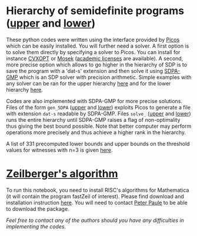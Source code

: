 # Hierarchy of semidefinite programs ([upper](https://github.com/plussoyeur/WitnessingWigNeg/tree/main/upper) and [lower](https://github.com/plussoyeur/WitnessingWigNeg/tree/main/lower))
These python codes were written using the interface provided by [Picos](https://picos-api.gitlab.io/picos/) which can be easily installed. You will further need a solver. A first option is to solve them directly by specifying a solver to Picos. You can install for instance [CVXOPT](https://cvxopt.org/) or [Mosek](https://www.mosek.com/) ([academic licenses](https://www.mosek.com/products/academic-licenses/) are available). A second, more precise option which allows to go higher in the hierarchy of SDP is to save the program with a 'dat-s' extension and then solve it using [SDPA-GMP](https://sourceforge.net/projects/sdpa/files/sdpa-gmp/) which is an SDP solver with precision arithmetic. Simple examples with any solver can be ran for the upper hierarchy [here](https://github.com/plussoyeur/WitnessingWigNeg/blob/main/upper/upperSDP.py) and for the lower hierarchy [here](https://github.com/plussoyeur/WitnessingWigNeg/blob/main/lower/lowerSDP.py). 

Codes are also implemented with SDPA-GMP for more precise solutions. Files of the form `gen_SDPA` ([upper](https://github.com/plussoyeur/WitnessingWigNeg/blob/main/upper/gen_SDPA_upper.py) and [lower](https://github.com/plussoyeur/WitnessingWigNeg/blob/main/lower/gen_SDPA_lower.py)) exploits Picos to generate a file with extension `dat-s` readable by SDPA-GMP. Files `solve_` ([upper](https://github.com/plussoyeur/WitnessingWigNeg/blob/main/upper/solve_upper.py) and [lower](https://github.com/plussoyeur/WitnessingWigNeg/blob/main/lower/solve_lower.py)) runs the entire hierarchy until SDPA-GMP raises a flag of non-optimality thus giving the best bound possible. Note that better computer may perform operations more precisely and thus achieve a higher rank in the hierarchy. 

A list of 331 precomputed lower bounds and upper bounds on the threshold values for witnesses with n=3 is given [here](https://github.com/plussoyeur/WitnessingWigNeg/blob/main/thresholdvalues_a1a2a3.txt).

# [Zeilberger's algorithm](https://github.com/plussoyeur/WitnessingWigNeg/blob/main/Zeilberger_implemenation_feasibility.nb)

To run this notebook, you need to install RISC's algorithms for Mathematica (it will contain the program fastZeil of interest). Please find download and installation instruction [here](https://www3.risc.jku.at/research/combinat/software/ergosum/installation.html#download). You will need to contact [Peter Paule](https://risc.jku.at/m/peter-paule/) to be able to download the package. 


*Feel free to contact any of the authors should you have any difficulties in implementing the codes.*
